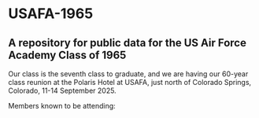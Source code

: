 # USAFA-1965

## A repository for public data for the US Air Force Academy Class of 1965

Our class is the seventh class to graduate, and we are having our 60-year class reunion at the Polaris Hotel at USAFA, just north of Colorado Springs, Colorado, 11-14 September 2025.

Members known to be attending:
